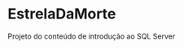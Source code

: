 

# EstrelaDaMorte

Projeto do conteúdo de introdução ao SQL Server 
<div alingn="center">
<img src"https://github.com/MariaIsabelli/EstrelaDaMorte/blob/main/estrela%20da%20morte.jpg"/>
</div>
